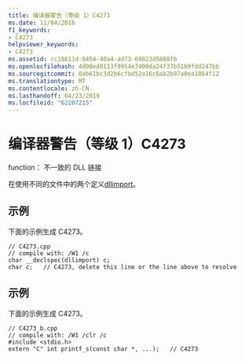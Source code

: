 ```yaml
---
title: 编译器警告（等级 1）C4273
ms.date: 11/04/2016
f1_keywords:
- C4273
helpviewer_keywords:
- C4273
ms.assetid: cc18611d-9454-40a4-ad73-69823d5888fb
ms.openlocfilehash: 4d00ed0113f9954e7400da24f37b51b9fdd247bb
ms.sourcegitcommit: 0ab61bc3d2b6cfbd52a16c6ab2b97a8ea1864f12
ms.translationtype: MT
ms.contentlocale: zh-CN
ms.lasthandoff: 04/23/2019
ms.locfileid: "62207215"
---
```

# <a name="compiler-warning-level-1-c4273"></a>编译器警告（等级 1）C4273

function： 不一致的 DLL 链接

在使用不同的文件中的两个定义[dllimport](../../cpp/dllexport-dllimport.md)。

## <a name="example"></a>示例

下面的示例生成 C4273。

```
// C4273.cpp
// compile with: /W1 /c
char __declspec(dllimport) c;
char c;   // C4273, delete this line or the line above to resolve
```

## <a name="example"></a>示例

下面的示例生成 C4273。

```
// C4273_b.cpp
// compile with: /W1 /clr /c
#include <stdio.h>
extern "C" int printf_s(const char *, ...);   // C4273
```
